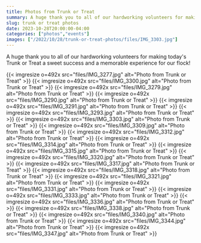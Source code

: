 ```yaml
--- 
title: Photos from Trunk or Treat
summary: A huge thank you to all of our hardworking volunteers for making Trunk or Treat successful!
slug: trunk or treat photos
date: 2023-10-28T20:00:00-04:00
categories: ["photos","events"]
images: ["/2022/10/28/trunk-or-treat-photos/files/IMG_3303.jpg"]
---
```


A huge thank you to all of our hardworking volunteers for making today's Trunk or Treat a sweet success and a memorable experience for our flock!

{{< imgresize o=492x src="files/IMG_3277.jpg" alt="Photo from Trunk or Treat" >}}
{{< imgresize o=492x src="files/IMG_3300.jpg" alt="Photo from Trunk or Treat" >}}
{{< imgresize o=492x src="files/IMG_3279.jpg" alt="Photo from Trunk or Treat" >}}
{{< imgresize o=492x src="files/IMG_3290.jpg" alt="Photo from Trunk or Treat" >}}
{{< imgresize o=492x src="files/IMG_3291.jpg" alt="Photo from Trunk or Treat" >}}
{{< imgresize o=492x src="files/IMG_3293.jpg" alt="Photo from Trunk or Treat" >}}
{{< imgresize o=492x src="files/IMG_3303.jpg" alt="Photo from Trunk or Treat" >}}
{{< imgresize o=492x src="files/IMG_3309.jpg" alt="Photo from Trunk or Treat" >}}
{{< imgresize o=492x src="files/IMG_3312.jpg" alt="Photo from Trunk or Treat" >}}
{{< imgresize o=492x src="files/IMG_3314.jpg" alt="Photo from Trunk or Treat" >}}
{{< imgresize o=492x src="files/IMG_3315.jpg" alt="Photo from Trunk or Treat" >}}
{{< imgresize o=492x src="files/IMG_3320.jpg" alt="Photo from Trunk or Treat" >}}
{{< imgresize o=492x src="files/IMG_3317.jpg" alt="Photo from Trunk or Treat" >}}
{{< imgresize o=492x src="files/IMG_3318.jpg" alt="Photo from Trunk or Treat" >}}
{{< imgresize o=492x src="files/IMG_3321.jpg" alt="Photo from Trunk or Treat" >}}
{{< imgresize o=492x src="files/IMG_3331.jpg" alt="Photo from Trunk or Treat" >}}
{{< imgresize o=492x src="files/IMG_3333.jpg" alt="Photo from Trunk or Treat" >}}
{{< imgresize o=492x src="files/IMG_3336.jpg" alt="Photo from Trunk or Treat" >}}
{{< imgresize o=492x src="files/IMG_3338.jpg" alt="Photo from Trunk or Treat" >}}
{{< imgresize o=492x src="files/IMG_3340.jpg" alt="Photo from Trunk or Treat" >}}
{{< imgresize o=492x src="files/IMG_3344.jpg" alt="Photo from Trunk or Treat" >}}
{{< imgresize o=492x src="files/IMG_3347.jpg" alt="Photo from Trunk or Treat" >}}